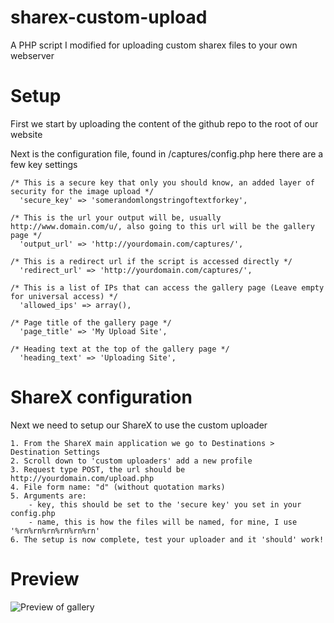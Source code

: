 # sharex-custom-upload
A PHP script I modified for uploading custom sharex files to your own webserver

# Setup
First we start by uploading the content of the github repo to the root of our website

Next is the configuration file, found in /captures/config.php here there are a few key settings

```
/* This is a secure key that only you should know, an added layer of security for the image upload */
  'secure_key' => 'somerandomlongstringoftextforkey',

/* This is the url your output will be, usually http://www.domain.com/u/, also going to this url will be the gallery page */
  'output_url' => 'http://yourdomain.com/captures/',

/* This is a redirect url if the script is accessed directly */
  'redirect_url' => 'http://yourdomain.com/captures/',

/* This is a list of IPs that can access the gallery page (Leave empty for universal access) */
  'allowed_ips' => array(),

/* Page title of the gallery page */
  'page_title' => 'My Upload Site',

/* Heading text at the top of the gallery page */
  'heading_text' => 'Uploading Site',
  ```
  
  # ShareX configuration
  Next we need to setup our ShareX to use the custom uploader

```
1. From the ShareX main application we go to Destinations > Destination Settings
2. Scroll down to 'custom uploaders' add a new profile
3. Request type POST, the url should be http://yourdomain.com/upload.php
4. File form name: "d" (without quotation marks)
5. Arguments are:
    - key, this should be set to the 'secure key' you set in your config.php
    - name, this is how the files will be named, for mine, I use '%rn%rn%rn%rn%rn%rn'
6. The setup is now complete, test your uploader and it 'should' work!
```

# Preview

![Preview of gallery](https://cdn.mrsheldon.me/files/670022.png)


